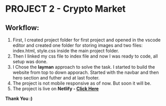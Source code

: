 # PROJECT 2 - Crypto Market

## Workflow:

1. First, I created project folder for first project and opened in the vscode editor and created one folder for storing images and two files: index.html, style.css inside the main project folder. 
2. Then I linked my css file to index file and now I was ready to code, all setup was done.
3. I Chose the **layman** approach to solve the task. I started to build the website from top to down apporach. Started with the navbar and then hero section and futher and at last footer.
4. The project is not mobile responsive as of now. But soon it will be.
5. The project is live on **Netlify - [Click Here](https://seomaster-htmlcss.netlify.app/)**


**Thank You :)**
